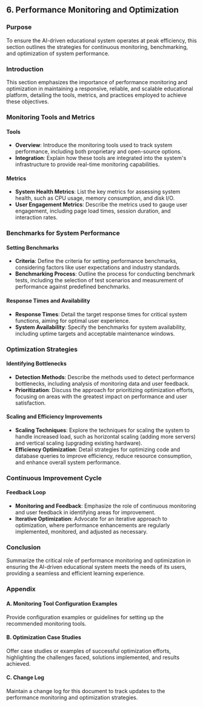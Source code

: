## 6. Performance Monitoring and Optimization

### Purpose
To ensure the AI-driven educational system operates at peak efficiency, this section outlines the strategies for continuous monitoring, benchmarking, and optimization of system performance.

### Introduction
This section emphasizes the importance of performance monitoring and optimization in maintaining a responsive, reliable, and scalable educational platform, detailing the tools, metrics, and practices employed to achieve these objectives.

### Monitoring Tools and Metrics

#### Tools
- **Overview**: Introduce the monitoring tools used to track system performance, including both proprietary and open-source options.
- **Integration**: Explain how these tools are integrated into the system's infrastructure to provide real-time monitoring capabilities.

#### Metrics
- **System Health Metrics**: List the key metrics for assessing system health, such as CPU usage, memory consumption, and disk I/O.
- **User Engagement Metrics**: Describe the metrics used to gauge user engagement, including page load times, session duration, and interaction rates.

### Benchmarks for System Performance

#### Setting Benchmarks
- **Criteria**: Define the criteria for setting performance benchmarks, considering factors like user expectations and industry standards.
- **Benchmarking Process**: Outline the process for conducting benchmark tests, including the selection of test scenarios and measurement of performance against predefined benchmarks.

#### Response Times and Availability
- **Response Times**: Detail the target response times for critical system functions, aiming for optimal user experience.
- **System Availability**: Specify the benchmarks for system availability, including uptime targets and acceptable maintenance windows.

### Optimization Strategies

#### Identifying Bottlenecks
- **Detection Methods**: Describe the methods used to detect performance bottlenecks, including analysis of monitoring data and user feedback.
- **Prioritization**: Discuss the approach for prioritizing optimization efforts, focusing on areas with the greatest impact on performance and user satisfaction.

#### Scaling and Efficiency Improvements
- **Scaling Techniques**: Explore the techniques for scaling the system to handle increased load, such as horizontal scaling (adding more servers) and vertical scaling (upgrading existing hardware).
- **Efficiency Optimization**: Detail strategies for optimizing code and database queries to improve efficiency, reduce resource consumption, and enhance overall system performance.

### Continuous Improvement Cycle

#### Feedback Loop
- **Monitoring and Feedback**: Emphasize the role of continuous monitoring and user feedback in identifying areas for improvement.
- **Iterative Optimization**: Advocate for an iterative approach to optimization, where performance enhancements are regularly implemented, monitored, and adjusted as necessary.

### Conclusion
Summarize the critical role of performance monitoring and optimization in ensuring the AI-driven educational system meets the needs of its users, providing a seamless and efficient learning experience.

### Appendix

#### A. Monitoring Tool Configuration Examples
Provide configuration examples or guidelines for setting up the recommended monitoring tools.

#### B. Optimization Case Studies
Offer case studies or examples of successful optimization efforts, highlighting the challenges faced, solutions implemented, and results achieved.

#### C. Change Log
Maintain a change log for this document to track updates to the performance monitoring and optimization strategies.
